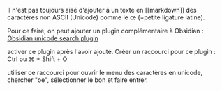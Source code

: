 Il n'est pas toujours aisé d'ajouter à un texte en [[markdown]] des caractères non ASCII (Unicode) comme le œ (=petite ligature latine). 

Pour ce faire, on peut ajouter un plugin complémentaire à Obsidian : [Obsidian unicode search plugin](https://github.com/BambusControl/obsidian-unicode-search)

activer ce plugin après l'avoir ajouté. Créer un raccourci pour ce plugin : Ctrl ou ⌘ + Shift + O

utiliser ce raccourci pour ouvrir le menu des caractères en unicode, chercher "oe", sélectionner le bon et faire entrer. 